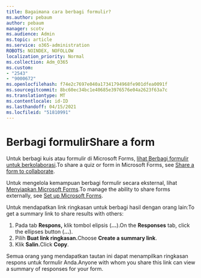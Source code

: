 ```yaml
---
title: Bagaimana cara berbagi formulir?
ms.author: pebaum
author: pebaum
manager: scotv
ms.audience: Admin
ms.topic: article
ms.service: o365-administration
ROBOTS: NOINDEX, NOFOLLOW
localization_priority: Normal
ms.collection: Adm_O365
ms.custom:
- "2543"
- "9000672"
ms.openlocfilehash: f74e2c7697e040a17341794968fe901dfea0091f
ms.sourcegitcommit: 8bc60ec34bc1e40685e3976576e04a2623f63a7c
ms.translationtype: MT
ms.contentlocale: id-ID
ms.lasthandoff: 04/15/2021
ms.locfileid: "51810991"
---
```

# <a name="share-a-form"></a><span data-ttu-id="c5b0e-102">Berbagi formulir</span><span class="sxs-lookup"><span data-stu-id="c5b0e-102">Share a form</span></span>

<span data-ttu-id="c5b0e-103">Untuk berbagi kuis atau formulir di Microsoft Forms, [lihat Berbagi formulir untuk berkolaborasi](https://support.office.com/article/Share-a-form-to-collaborate-d5bb5cf0-8401-4c15-bb8c-8e108cd7e69b).</span><span class="sxs-lookup"><span data-stu-id="c5b0e-103">To share a quiz or form in Microsoft Forms, see [Share a form to collaborate](https://support.office.com/article/Share-a-form-to-collaborate-d5bb5cf0-8401-4c15-bb8c-8e108cd7e69b).</span></span>

<span data-ttu-id="c5b0e-104">Untuk mengelola kemampuan berbagi formulir secara eksternal, lihat [Menyiapkan Microsoft Forms](https://support.office.com/article/set-up-microsoft-forms-cc52287a-4550-464d-9a1b-457bf9df2240).</span><span class="sxs-lookup"><span data-stu-id="c5b0e-104">To manage the ability to share forms externally, see [Set up Microsoft Forms](https://support.office.com/article/set-up-microsoft-forms-cc52287a-4550-464d-9a1b-457bf9df2240).</span></span> 

<span data-ttu-id="c5b0e-105">Untuk mendapatkan link ringkasan untuk berbagi hasil dengan orang lain:</span><span class="sxs-lookup"><span data-stu-id="c5b0e-105">To get a summary link to share results with others:</span></span>

1. <span data-ttu-id="c5b0e-106">Pada tab **Respons,** klik tombol elipsis (**...**).</span><span class="sxs-lookup"><span data-stu-id="c5b0e-106">On the **Responses** tab, click the ellipses button (**...**).</span></span>
3. <span data-ttu-id="c5b0e-107">Pilih **Buat link ringkasan.**</span><span class="sxs-lookup"><span data-stu-id="c5b0e-107">Choose **Create a summary link**.</span></span>
4. <span data-ttu-id="c5b0e-108">Klik **Salin.**</span><span class="sxs-lookup"><span data-stu-id="c5b0e-108">Click **Copy**.</span></span>

<span data-ttu-id="c5b0e-109">Semua orang yang mendapatkan tautan ini dapat menampilkan ringkasan respons untuk formulir Anda.</span><span class="sxs-lookup"><span data-stu-id="c5b0e-109">Anyone with whom you share this link can view a summary of responses for your form.</span></span>